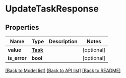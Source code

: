 # UpdateTaskResponse

## Properties
Name | Type | Description | Notes
------------ | ------------- | ------------- | -------------
**value** | [**Task**](Task.md) |  | [optional] 
**is_error** | **bool** |  | [optional] 

[[Back to Model list]](../README.md#documentation-for-models) [[Back to API list]](../README.md#documentation-for-api-endpoints) [[Back to README]](../README.md)

